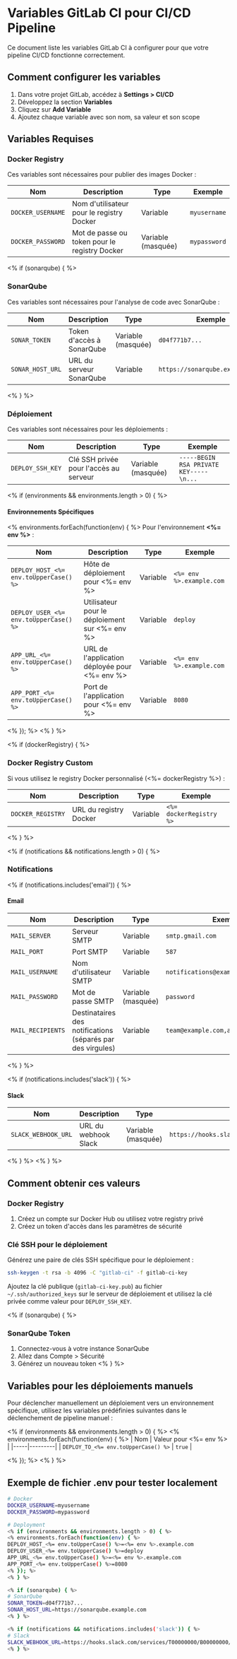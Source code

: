 # Variables GitLab CI pour CI/CD Pipeline

Ce document liste les variables GitLab CI à configurer pour que votre pipeline CI/CD fonctionne correctement.

## Comment configurer les variables

1. Dans votre projet GitLab, accédez à **Settings > CI/CD**
2. Développez la section **Variables**
3. Cliquez sur **Add Variable**
4. Ajoutez chaque variable avec son nom, sa valeur et son scope

## Variables Requises

### Docker Registry

Ces variables sont nécessaires pour publier des images Docker :

| Nom | Description | Type | Exemple |
|-----|-------------|------|---------|
| `DOCKER_USERNAME` | Nom d'utilisateur pour le registry Docker | Variable | `myusername` |
| `DOCKER_PASSWORD` | Mot de passe ou token pour le registry Docker | Variable (masquée) | `mypassword` |

<% if (sonarqube) { %>
### SonarQube

Ces variables sont nécessaires pour l'analyse de code avec SonarQube :

| Nom | Description | Type | Exemple |
|-----|-------------|------|---------|
| `SONAR_TOKEN` | Token d'accès à SonarQube | Variable (masquée) | `d04f771b7...` |
| `SONAR_HOST_URL` | URL du serveur SonarQube | Variable | `https://sonarqube.example.com` |
<% } %>

### Déploiement

Ces variables sont nécessaires pour les déploiements :

| Nom | Description | Type | Exemple |
|-----|-------------|------|---------|
| `DEPLOY_SSH_KEY` | Clé SSH privée pour l'accès au serveur | Variable (masquée) | `-----BEGIN RSA PRIVATE KEY-----\n...` |

<% if (environments && environments.length > 0) { %>
#### Environnements Spécifiques

<% environments.forEach(function(env) { %>
Pour l'environnement **<%= env %>** :

| Nom | Description | Type | Exemple |
|-----|-------------|------|---------|
| `DEPLOY_HOST_<%= env.toUpperCase() %>` | Hôte de déploiement pour <%= env %> | Variable | `<%= env %>.example.com` |
| `DEPLOY_USER_<%= env.toUpperCase() %>` | Utilisateur pour le déploiement sur <%= env %> | Variable | `deploy` |
| `APP_URL_<%= env.toUpperCase() %>` | URL de l'application déployée pour <%= env %> | Variable | `<%= env %>.example.com` |
| `APP_PORT_<%= env.toUpperCase() %>` | Port de l'application pour <%= env %> | Variable | `8080` |

<% }); %>
<% } %>

<% if (dockerRegistry) { %>
### Docker Registry Custom

Si vous utilisez le registry Docker personnalisé (<%= dockerRegistry %>) :

| Nom | Description | Type | Exemple |
|-----|-------------|------|---------|
| `DOCKER_REGISTRY` | URL du registry Docker | Variable | `<%= dockerRegistry %>` |
<% } %>

<% if (notifications && notifications.length > 0) { %>
### Notifications
<% if (notifications.includes('email')) { %>

#### Email

| Nom | Description | Type | Exemple |
|-----|-------------|------|---------|
| `MAIL_SERVER` | Serveur SMTP | Variable | `smtp.gmail.com` |
| `MAIL_PORT` | Port SMTP | Variable | `587` |
| `MAIL_USERNAME` | Nom d'utilisateur SMTP | Variable | `notifications@example.com` |
| `MAIL_PASSWORD` | Mot de passe SMTP | Variable (masquée) | `password` |
| `MAIL_RECIPIENTS` | Destinataires des notifications (séparés par des virgules) | Variable | `team@example.com,admin@example.com` |
<% } %>

<% if (notifications.includes('slack')) { %>
#### Slack

| Nom | Description | Type | Exemple |
|-----|-------------|------|---------|
| `SLACK_WEBHOOK_URL` | URL du webhook Slack | Variable (masquée) | `https://hooks.slack.com/services/T00000000/B00000000/XXXXXXXXXX` |
<% } %>
<% } %>

## Comment obtenir ces valeurs

### Docker Registry

1. Créez un compte sur Docker Hub ou utilisez votre registry privé
2. Créez un token d'accès dans les paramètres de sécurité

### Clé SSH pour le déploiement

Générez une paire de clés SSH spécifique pour le déploiement :

```sh
ssh-keygen -t rsa -b 4096 -C "gitlab-ci" -f gitlab-ci-key
```

Ajoutez la clé publique (`gitlab-ci-key.pub`) au fichier `~/.ssh/authorized_keys` sur le serveur de déploiement et utilisez la clé privée comme valeur pour `DEPLOY_SSH_KEY`.

<% if (sonarqube) { %>
### SonarQube Token

1. Connectez-vous à votre instance SonarQube
2. Allez dans Compte > Sécurité
3. Générez un nouveau token
<% } %>

## Variables pour les déploiements manuels

Pour déclencher manuellement un déploiement vers un environnement spécifique, utilisez les variables prédéfinies suivantes dans le déclenchement de pipeline manuel :

<% if (environments && environments.length > 0) { %>
<% environments.forEach(function(env) { %>
| Nom | Valeur pour <%= env %> |
|-----|---------|
| `DEPLOY_TO_<%= env.toUpperCase() %>` | `true` |

<% }); %>
<% } %>

## Exemple de fichier .env pour tester localement

```bash
# Docker
DOCKER_USERNAME=myusername
DOCKER_PASSWORD=mypassword

# Deployment
<% if (environments && environments.length > 0) { %>
<% environments.forEach(function(env) { %>
DEPLOY_HOST_<%= env.toUpperCase() %>=<%= env %>.example.com
DEPLOY_USER_<%= env.toUpperCase() %>=deploy
APP_URL_<%= env.toUpperCase() %>=<%= env %>.example.com
APP_PORT_<%= env.toUpperCase() %>=8080
<% }); %>
<% } %>

<% if (sonarqube) { %>
# SonarQube
SONAR_TOKEN=d04f771b7...
SONAR_HOST_URL=https://sonarqube.example.com
<% } %>

<% if (notifications && notifications.includes('slack')) { %>
# Slack
SLACK_WEBHOOK_URL=https://hooks.slack.com/services/T00000000/B00000000/XXXXXXXXXX
<% } %>
```
